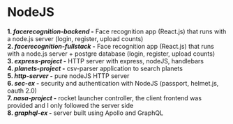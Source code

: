 # NodeJS

**1. _facerecognition-backend_ -** Face recognition app (React.js) that runs with a node.js server (login, register, upload counts) </br>
**2. _facerecognition-fullstack_ -** Face recognition app (React.js) that runs with a node.js server + postgre database (login, register, upload counts) </br>
**3. _express-project_ -** HTTP server with express, nodeJS, handlebars </br>
**4. _planets-project_ -** csv-parser application to search planets </br>
**5. _http-server_ -** pure nodeJS HTTP server </br>
**6. _sec-ex_ -** security and authentication with NodeJS (passport, helmet.js, oauth 2.0) </br>
**7. _nasa-project_ -** rocket launcher controller, the client frontend was provided and I only followed the server side </br>
**8. _graphql-ex_ -** server built using Apollo and GraphQL </br>

